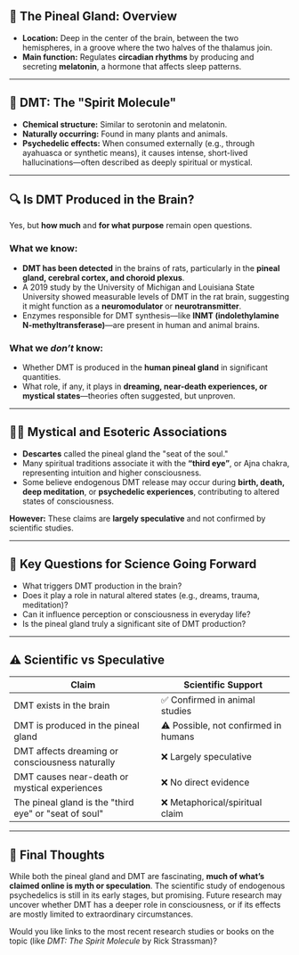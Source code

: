 ## 🧠 **The Pineal Gland: Overview**

* **Location:** Deep in the center of the brain, between the two hemispheres, in a groove where the two halves of the thalamus join.
* **Main function:** Regulates **circadian rhythms** by producing and secreting **melatonin**, a hormone that affects sleep patterns.

---

## 🧬 **DMT: The "Spirit Molecule"**

* **Chemical structure:** Similar to serotonin and melatonin.
* **Naturally occurring:** Found in many plants and animals.
* **Psychedelic effects:** When consumed externally (e.g., through ayahuasca or synthetic means), it causes intense, short-lived hallucinations—often described as deeply spiritual or mystical.

---

## 🔍 **Is DMT Produced in the Brain?**

Yes, but **how much** and **for what purpose** remain open questions.

### What we know:

* **DMT has been detected** in the brains of rats, particularly in the **pineal gland, cerebral cortex, and choroid plexus**.
* A 2019 study by the University of Michigan and Louisiana State University showed measurable levels of DMT in the rat brain, suggesting it might function as a **neuromodulator** or **neurotransmitter**.
* Enzymes responsible for DMT synthesis—like **INMT (indolethylamine N-methyltransferase)**—are present in human and animal brains.

### What we *don’t* know:

* Whether DMT is produced in the **human pineal gland** in significant quantities.
* What role, if any, it plays in **dreaming, near-death experiences, or mystical states**—theories often suggested, but unproven.

---

## 🧘‍♂️ **Mystical and Esoteric Associations**

* **Descartes** called the pineal gland the "seat of the soul."
* Many spiritual traditions associate it with the **“third eye”**, or Ajna chakra, representing intuition and higher consciousness.
* Some believe endogenous DMT release may occur during **birth, death, deep meditation**, or **psychedelic experiences**, contributing to altered states of consciousness.

**However:** These claims are **largely speculative** and not confirmed by scientific studies.

---

## 🧪 Key Questions for Science Going Forward

* What triggers DMT production in the brain?
* Does it play a role in natural altered states (e.g., dreams, trauma, meditation)?
* Can it influence perception or consciousness in everyday life?
* Is the pineal gland truly a significant site of DMT production?

---

## ⚠️ Scientific vs Speculative

| **Claim**                                             | **Scientific Support**               |
| ----------------------------------------------------- | ------------------------------------ |
| DMT exists in the brain                               | ✅ Confirmed in animal studies        |
| DMT is produced in the pineal gland                   | ⚠️ Possible, not confirmed in humans |
| DMT affects dreaming or consciousness naturally       | ❌ Largely speculative                |
| DMT causes near-death or mystical experiences         | ❌ No direct evidence                 |
| The pineal gland is the "third eye" or "seat of soul" | ❌ Metaphorical/spiritual claim       |

---

## 🧠 Final Thoughts

While both the pineal gland and DMT are fascinating, **much of what’s claimed online is myth or speculation**. The scientific study of endogenous psychedelics is still in its early stages, but promising. Future research may uncover whether DMT has a deeper role in consciousness, or if its effects are mostly limited to extraordinary circumstances.

Would you like links to the most recent research studies or books on the topic (like *DMT: The Spirit Molecule* by Rick Strassman)?
